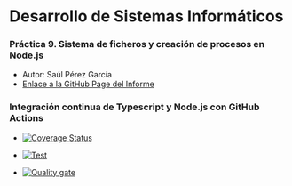# Desarrollo de Sistemas Informáticos
### Práctica 9. Sistema de ficheros y creación de procesos en Node.js

* Autor: Saúl Pérez García
* [Enlace a la GitHub Page del Informe](https://ull-esit-inf-dsi-2021.github.io/ull-esit-inf-dsi-20-21-prct09-async-fs-process-ostream07/)


### Integración continua de Typescript y Node.js con GitHub Actions

* [![Coverage Status](https://coveralls.io/repos/github/ULL-ESIT-INF-DSI-2021/ull-esit-inf-dsi-20-21-prct09-async-fs-process-ostream07/badge.svg?branch=master)](https://coveralls.io/github/ULL-ESIT-INF-DSI-2021/ull-esit-inf-dsi-20-21-prct09-async-fs-process-ostream07?branch=master)


* [![Test](https://github.com/ULL-ESIT-INF-DSI-2021/ull-esit-inf-dsi-20-21-prct09-async-fs-process-ostream07/actions/workflows/node.js.yml/badge.svg)](https://github.com/ULL-ESIT-INF-DSI-2021/ull-esit-inf-dsi-20-21-prct09-async-fs-process-ostream07/actions/workflows/node.js.yml)


* [![Quality gate](https://sonarcloud.io/api/project_badges/quality_gate?project=ULL-ESIT-INF-DSI-2021_ull-esit-inf-dsi-20-21-prct09-async-fs-process-ostream07)](https://sonarcloud.io/dashboard?id=ULL-ESIT-INF-DSI-2021_ull-esit-inf-dsi-20-21-prct09-async-fs-process-ostream07)